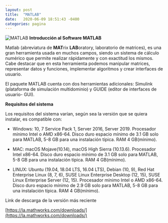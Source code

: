 ```yaml
---
layout: post
title:  "MATLAB"
date:   2020-06-09 18:51:43 -0400
categories: pagina
---
```

![MATLAB](/home/deisy/Documentos/tesis/matlab.jpg) 
**Introducción al Software MATLAB**

Matlab (abreviatura de **MAT**rix **LAB**oratory, laboratorio de matrices), es una gran herramienta usada en muchos campos, siendo un sistema de cálculo numérico que permite realizar rápidamente y con exactitud los mismos. Cabe destacar que en esta herramienta podemos manipular matrices, representar datos y funciones, implementar algoritmos y crear interfaces de usuario.

El paquete MATLAB cuenta con dos herramientas adicionales: Simulink (plataforma de simulación multidominio) y GUIDE (editor de interfaces de usuario- GUI).

**Requisitos del sistema**

Los requisitos del sistema varían, según sea la versión que se quiera instalar, es compatible con:

 - Windows: 10, 7 Service Pack 1, Server 2016, Server 2019. Procesador mínimo Intel o AMD x86-64. Disco duro espacio mínimo de 3.1 GB solo para MATLAB, 5-8 GB para una instalación típica. RAM 4 GB(mínimo).

- MAC: macOS Mojave(10.14),  macOS High Sierra (10.13.6). Procesador Intel x86-64. Disco duro espacio mínimo de 3.1 GB solo para MATLAB, 5-8 GB para una instalación típica. RAM 4 GB(mínimo).

- LINUX: Ubuntu (19.04, 18.04 LTS, 16.04 LTS), Debian (10, 9), Red Hat Enterprise Linux (8, 7, 6), SUSE Linux Enterprise Desktop (12, 15), SUSE Linux Enterprise Server (12, 15). Procesador mínimo Intel o AMD x86-64. Disco duro espacio mínimo de 2.9 GB solo para MATLAB, 5-8 GB para una instalación típica. RAM 4 GB(mínimo).

Link de descarga de la versión más reciente

[https://la.mathworks.com/downloads/](https://la.mathworks.com/downloads/)

